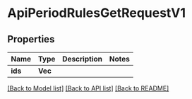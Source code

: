 # ApiPeriodRulesGetRequestV1

## Properties

Name | Type | Description | Notes
------------ | ------------- | ------------- | -------------
**ids** | **Vec<String>** |  |

[[Back to Model list]](./README.md#documentation-for-models) [[Back to API list]](./README.md#documentation-for-api-endpoints) [[Back to README]](../README.md)
